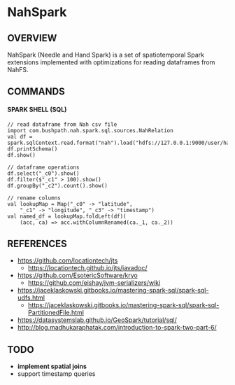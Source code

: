 # NahSpark
## OVERVIEW
NahSpark (Needle and Hand Spark) is a set of spatiotemporal Spark extensions implemented with optimizations for reading dataframes from NahFS.

## COMMANDS
#### SPARK SHELL (SQL)
    // read dataframe from Nah csv file
    import com.bushpath.nah.spark.sql.sources.NahRelation
    val df = spark.sqlContext.read.format("nah").load("hdfs://127.0.0.1:9000/user/hamersaw")
    df.printSchema()
    df.show()

    // dataframe operations
    df.select("_c0").show()
    df.filter($"_c1" > 100).show()
    df.groupBy("_c2").count().show()

    // rename columns
    val lookupMap = Map("_c0" -> "latitude",
        "_c1" -> "longitude", "_c3" -> "timestamp")
    val named_df = lookupMap.foldLeft(df)(
        (acc, ca) => acc.withColumnRenamed(ca._1, ca._2))

## REFERENCES
- https://github.com/locationtech/jts
    - https://locationtech.github.io/jts/javadoc/
- https://github.com/EsotericSoftware/kryo
    - https://github.com/eishay/jvm-serializers/wiki
- https://jaceklaskowski.gitbooks.io/mastering-spark-sql/spark-sql-udfs.html
    - https://jaceklaskowski.gitbooks.io/mastering-spark-sql/spark-sql-PartitionedFile.html
- https://datasystemslab.github.io/GeoSpark/tutorial/sql/
- http://blog.madhukaraphatak.com/introduction-to-spark-two-part-6/

## TODO
- __implement spatial joins__
- support timestamp queries

